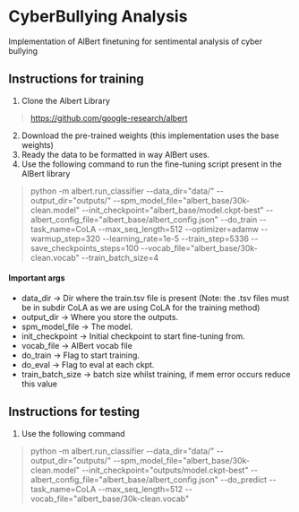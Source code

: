 # CyberBullying Analysis

Implementation of AlBert finetuning for sentimental analysis of cyber bullying

  
  

## Instructions for training

  

1. Clone the Albert Library
> https://github.com/google-research/albert
 2. Download the pre-trained weights (this implementation uses the base weights)
 3. Ready the data to be formatted in way AlBert uses.
 4. Use the following command to run the fine-tuning script present in the AlBert library
>python -m albert.run_classifier --data_dir="data/" --output_dir="outputs/" --spm_model_file="albert_base/30k-clean.model" --init_checkpoint="albert_base/model.ckpt-best" --albert_config_file="albert_base/albert_config.json" --do_train --task_name=CoLA --max_seq_length=512 --optimizer=adamw --warmup_step=320 --learning_rate=1e-5 --train_step=5336 --save_checkpoints_steps=100 --vocab_file="albert_base/30k-clean.vocab" --train_batch_size=4

#### Important args
- data_dir -> Dir where the train.tsv file is present (Note: the .tsv files must be in subdir CoLA as we are using CoLA for the training method)
- output_dir -> Where you store the outputs.
- spm_model_file -> The model.
- init_checkpoint -> Initial checkpoint to start fine-tuning from.
- vocab_file -> AlBert vocab file
- do_train -> Flag to start training.
- do_eval -> Flag to eval at each ckpt.
- train_batch_size -> batch size whilst training, if mem error occurs reduce this value


## Instructions for testing 
1. Use the following command
> python -m albert.run_classifier --data_dir="data/" --output_dir="outputs/" --spm_model_file="albert_base/30k-clean.model" --init_checkpoint="outputs/model.ckpt-best" --albert_config_file="albert_base/albert_config.json" --do_predict --task_name=CoLA --max_seq_length=512 --vocab_file="albert_base/30k-clean.vocab"
